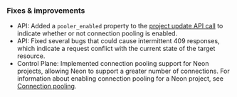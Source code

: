 ### Fixes & improvements

- API: Added a `pooler_enabled` property to the [project update API call](https://api-docs.neon.tech/reference/updateproject) to indicate whether or not connection pooling is enabled.
- API: Fixed several bugs that could cause intermittent 409 responses, which indicate a request conflict with the current state of the target resource.
- Control Plane: Implemented connection pooling support for Neon projects, allowing Neon to support a greater number of connections. For information about enabling connection pooling for a Neon project, see [Connection pooling](/docs/connect/connection-pooling/).
